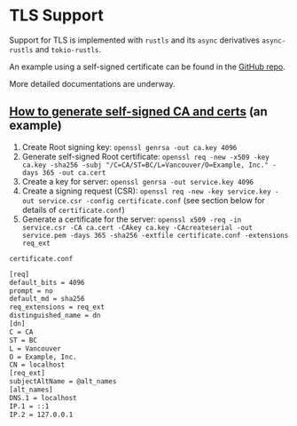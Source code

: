# TLS Support

Support for TLS is implemented with `rustls` and its `async` derivatives `async-rustls` and `tokio-rustls`. 

An example using a self-signed certificate can be found in the [GitHub repo](https://github.com/minghuaw/toy-rpc/tree/main/examples/tokio_tls).

More detailed documentations are underway.

## [How to generate self-signed CA and certs](https://itnext.io/practical-guide-to-securing-grpc-connections-with-go-and-tls-part-1-f63058e9d6d1) (an example)

1. Create Root signing key: `openssl genrsa -out ca.key 4096`
2. Generate self-signed Root certificate: `openssl req -new -x509 -key ca.key -sha256 -subj "/C=CA/ST=BC/L=Vancouver/O=Example, Inc." -days 365 -out ca.cert`
3. Create a key for server: `openssl genrsa -out service.key 4096`
4. Create a signing request (CSR): `openssl req -new -key service.key -out service.csr -config certificate.conf` (see section below for details of `certificate.conf`)
5. Generate a certificate for the server: `openssl x509 -req -in service.csr -CA ca.cert -CAkey ca.key -CAcreateserial -out service.pem -days 365 -sha256 -extfile certificate.conf -extensions req_ext`

`certificate.conf`

```bash
[req]
default_bits = 4096
prompt = no
default_md = sha256
req_extensions = req_ext
distinguished_name = dn
[dn]
C = CA
ST = BC
L = Vancouver
O = Example, Inc.
CN = localhost
[req_ext]
subjectAltName = @alt_names
[alt_names]
DNS.1 = localhost
IP.1 = ::1
IP.2 = 127.0.0.1
```
